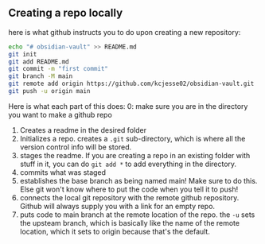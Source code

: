 ## Creating a repo locally

here is what github instructs you to do upon creating a new repository:
```bash
echo "# obsidian-vault" >> README.md
git init
git add README.md
git commit -m "first commit"
git branch -M main
git remote add origin https://github.com/kcjesse02/obsidian-vault.git
git push -u origin main
```
Here is what each part of this does:
0: make sure you are in the directory you want to make a github repo
1. Creates a readme in the desired folder
2. Initializes a repo. creates a `.git` sub-directory, which is where all the version control info will be stored. 
3. stages the readme. If you are creating a repo in an existing folder with stuff in it, you can do `git add *` to add everything in the directory.
4. commits what was staged
5. establishes the base branch as being named main! Make sure to do this. Else git won't know where to put the code when you tell it to push!
6. connects the local git repository with the remote github repository. Github will always supply you with a link for an empty repo.
7. puts code to main branch at the remote location of the repo. the `-u` sets the upsteam branch, which is basically like the name of the remote location, which it sets to origin because that's the default.